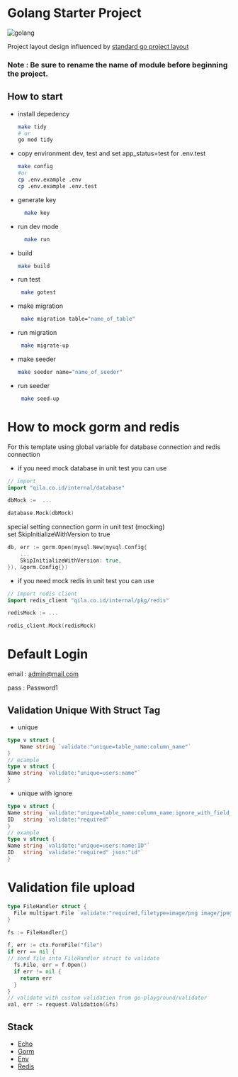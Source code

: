 # Golang Starter Project
![golang](https://upload.wikimedia.org/wikipedia/commons/thumb/0/05/Go_Logo_Blue.svg/1200px-Go_Logo_Blue.svg.png)

Project layout design influenced by [standard go project layout](https://github.com/golang-standards/project-layout)
### Note : Be sure to rename the name of module before beginning the project.
## How to start

- install depedency
  ```bash
  make tidy
  # or
  go mod tidy
  ```
- copy environment dev, test and set app_status=test for .env.test
  ```bash
  make config
  #or
  cp .env.example .env
  cp .env.example .env.test
  ```


- generate key
  ```bash
    make key
  ```

- run dev mode
  ```bash
    make run
  ```
- build
  ```bash
  make build
  ```

- run test
  ```bash
   make gotest
  ```

- make migration
  ```bash
   make migration table="name_of_table"
  ```
  
- run migration
  ```bash
   make migrate-up
  ```

- make seeder
   ```bash
   make seeder name="name_of_seeder"
  ```
- run seeder
  ```bash
   make seed-up
  ```
  
# How to mock gorm and redis
For this template using global variable for database connection and redis connection 
  - if you need mock database in unit test you can use
 ```go
// import
import "qila.co.id/internal/database"

dbMock :=  ...

database.Mock(dbMock)
```  
special setting connection gorm in unit test (mocking) <br>
set SkipInitializeWithVersion to true 
```go
db, err := gorm.Open(mysql.New(mysql.Config{
    ...
    SkipInitializeWithVersion: true,
}), &gorm.Config{})
```

- if you need mock redis in unit test you can use
```go
// import redis client
import redis_client "qila.co.id/internal/pkg/redis"

redisMock := ...

redis_client.Mock(redisMock)
```

# Default Login
email : admin@mail.com

pass : Password1

## Validation Unique With Struct Tag
- unique
```go
type v struct {
	Name string `validate:"unique=table_name:column_name"`
}
// ecample
type v struct {
Name string `validate:"unique=users:name"`
}
```
- unique with ignore
```go
type v struct {
Name string `validate:"unique=table_name:column_name:ignore_with_field_name"`
ID   string `validate:"required"`
}
// example
type v struct {
Name string `validate:"unique=users:name:ID"`
ID   string `validate:"required" json:"id"`
}
```

# Validation file upload
```go
type FileHandler struct {
  File multipart.File `validate:"required,filetype=image/png image/jpeg image/jpg"`
}

fs := FileHandler{}

f, err := ctx.FormFile("file")
if err == nil {
// send file into FileHandler struct to validate
  fs.File, err = f.Open()
  if err != nil {
    return err
  }
}
// validate with custom validation from go-playground/validator 
val, err := request.Validation(&fs)


```
## Stack 
- [Echo](https://echo.labstack.com)
- [Gorm](https://gorm.io)
- [Env](https://github.com/spf13/viper)
- [Redis](https://github.com/redis/go-redis)

